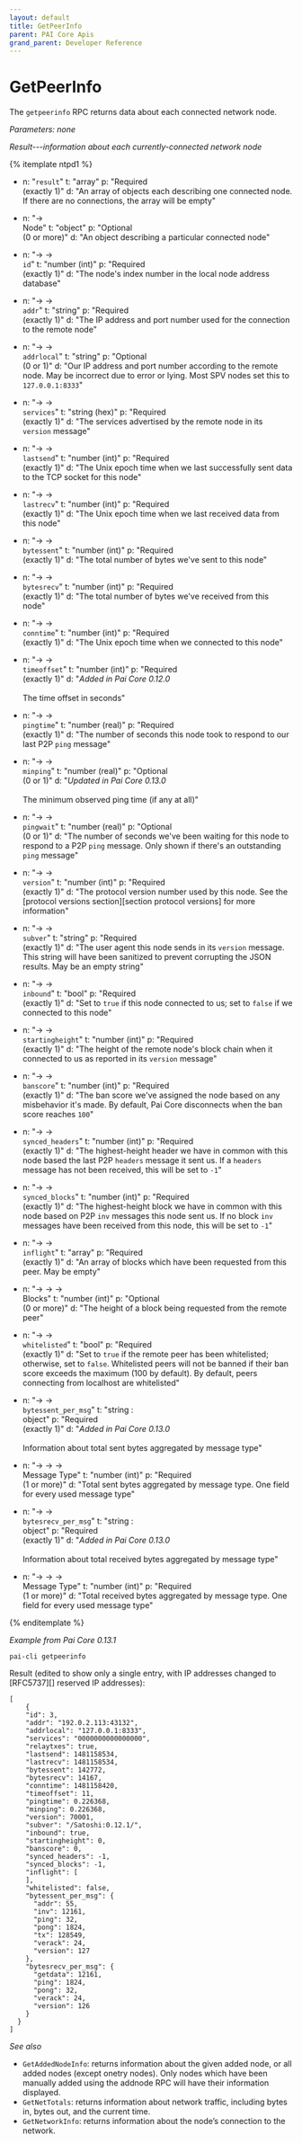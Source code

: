 ```yaml
---
layout: default
title: GetPeerInfo
parent: PAI Core Apis
grand_parent: Developer Reference
---
```


GetPeerInfo
========================

The `getpeerinfo` RPC returns data about each connected network node.

*Parameters: none*

*Result---information about each currently-connected network node*

{% itemplate ntpd1 %}
- n: "`result`"
  t: "array"
  p: "Required<br>(exactly 1)"
  d: "An array of objects each describing one connected node.  If there are no connections, the array will be empty"

- n: "→<br>Node"
  t: "object"
  p: "Optional<br>(0 or more)"
  d: "An object describing a particular connected node"

- n: "→ →<br>`id`"
  t: "number (int)"
  p: "Required<br>(exactly 1)"
  d: "The node's index number in the local node address database"

- n: "→ →<br>`addr`"
  t: "string"
  p: "Required<br>(exactly 1)"
  d: "The IP address and port number used for the connection to the remote node"

- n: "→ →<br>`addrlocal`"
  t: "string"
  p: "Optional<br>(0 or 1)"
  d: "Our IP address and port number according to the remote node.  May be incorrect due to error or lying.  Most SPV nodes set this to `127.0.0.1:8333`"

- n: "→ →<br>`services`"
  t: "string (hex)"
  p: "Required<br>(exactly 1)"
  d: "The services advertised by the remote node in its `version` message"

- n: "→ →<br>`lastsend`"
  t: "number (int)"
  p: "Required<br>(exactly 1)"
  d: "The Unix epoch time when we last successfully sent data to the TCP socket for this node"

- n: "→ →<br>`lastrecv`"
  t: "number (int)"
  p: "Required<br>(exactly 1)"
  d: "The Unix epoch time when we last received data from this node"

- n: "→ →<br>`bytessent`"
  t: "number (int)"
  p: "Required<br>(exactly 1)"
  d: "The total number of bytes we've sent to this node"

- n: "→ →<br>`bytesrecv`"
  t: "number (int)"
  p: "Required<br>(exactly 1)"
  d: "The total number of bytes we've received from this node"

- n: "→ →<br>`conntime`"
  t: "number (int)"
  p: "Required<br>(exactly 1)"
  d: "The Unix epoch time when we connected to this node"
  
- n: "→ →<br>`timeoffset`"
  t: "number (int)"
  p: "Required<br>(exactly 1)"
  d: "*Added in Pai Core 0.12.0*<br><br>The time offset in seconds"

- n: "→ →<br>`pingtime`"
  t: "number (real)"
  p: "Required<br>(exactly 1)"
  d: "The number of seconds this node took to respond to our last P2P `ping` message"
  
- n: "→ →<br>`minping`"
  t: "number (real)"
  p: "Optional<br>(0 or 1)"
  d: "*Updated in Pai Core 0.13.0*<br><br>The minimum observed ping time (if any at all)"

- n: "→ →<br>`pingwait`"
  t: "number (real)"
  p: "Optional<br>(0 or 1)"
  d: "The number of seconds we've been waiting for this node to respond to a P2P `ping` message.  Only shown if there's an outstanding `ping` message"

- n: "→ →<br>`version`"
  t: "number (int)"
  p: "Required<br>(exactly 1)"
  d: "The protocol version number used by this node.  See the [protocol versions section][section protocol versions] for more information"

- n: "→ →<br>`subver`"
  t: "string"
  p: "Required<br>(exactly 1)"
  d: "The user agent this node sends in its `version` message.  This string will have been sanitized to prevent corrupting the JSON results.  May be an empty string"

- n: "→ →<br>`inbound`"
  t: "bool"
  p: "Required<br>(exactly 1)"
  d: "Set to `true` if this node connected to us; set to `false` if we connected to this node"

- n: "→ →<br>`startingheight`"
  t: "number (int)"
  p: "Required<br>(exactly 1)"
  d: "The height of the remote node's block chain when it connected to us as reported in its `version` message"

- n: "→ →<br>`banscore`"
  t: "number (int)"
  p: "Required<br>(exactly 1)"
  d: "The ban score we've assigned the node based on any misbehavior it's made.  By default, Pai Core disconnects when the ban score reaches `100`"

- n: "→ →<br>`synced_headers`"
  t: "number (int)"
  p: "Required<br>(exactly 1)"
  d: "The highest-height header we have in common with this node based the last P2P `headers` message it sent us.  If a `headers` message has not been received, this will be set to `-1`"

- n: "→ →<br>`synced_blocks`"
  t: "number (int)"
  p: "Required<br>(exactly 1)"
  d: "The highest-height block we have in common with this node based on P2P `inv` messages this node sent us.  If no block `inv` messages have been received from this node, this will be set to `-1`"

- n: "→ →<br>`inflight`"
  t: "array"
  p: "Required<br>(exactly 1)"
  d: "An array of blocks which have been requested from this peer.  May be empty"

- n: "→ → →<br>Blocks"
  t: "number (int)"
  p: "Optional<br>(0 or more)"
  d: "The height of a block being requested from the remote peer"

- n: "→ →<br>`whitelisted`"
  t: "bool"
  p: "Required<br>(exactly 1)"
  d: "Set to `true` if the remote peer has been whitelisted; otherwise, set to `false`.  Whitelisted peers will not be banned if their ban score exceeds the maximum (100 by default).  By default, peers connecting from localhost are whitelisted"

- n: "→ →<br>`bytessent_per_msg`"
  t: "string : <br>object"
  p: "Required<br>(exactly 1)"
  d: "*Added in Pai Core 0.13.0*<br><br>Information about total sent bytes aggregated by message type"
  
- n: "→ → →<br>Message Type"
  t: "number (int)"
  p: "Required<br>(1 or more)"
  d: "Total sent bytes aggregated by message type. One field for every used message type"
  
- n: "→ →<br>`bytesrecv_per_msg`"
  t: "string : <br>object"
  p: "Required<br>(exactly 1)"
  d: "*Added in Pai Core 0.13.0*<br><br>Information about total received bytes aggregated by message type"
  
- n: "→ → →<br>Message Type"
  t: "number (int)"
  p: "Required<br>(1 or more)"
  d: "Total received bytes aggregated by message type. One field for every used message type"

 
{% enditemplate %}

*Example from Pai Core 0.13.1*

```
pai-cli getpeerinfo
```

Result (edited to show only a single entry, with IP addresses changed to
[RFC5737][] reserved IP addresses):

```
[
    {
    "id": 3,
    "addr": "192.0.2.113:43132",
    "addrlocal": "127.0.0.1:8333",
    "services": "0000000000000000",
    "relaytxes": true,
    "lastsend": 1481158534,
    "lastrecv": 1481158534,
    "bytessent": 142772,
    "bytesrecv": 14167,
    "conntime": 1481158420,
    "timeoffset": 11,
    "pingtime": 0.226368,
    "minping": 0.226368,
    "version": 70001,
    "subver": "/Satoshi:0.12.1/",
    "inbound": true,
    "startingheight": 0,
    "banscore": 0,
    "synced_headers": -1,
    "synced_blocks": -1,
    "inflight": [
    ],
    "whitelisted": false,
    "bytessent_per_msg": {
      "addr": 55,
      "inv": 12161,
      "ping": 32,
      "pong": 1824,
      "tx": 128549,
      "verack": 24,
      "version": 127
    },
    "bytesrecv_per_msg": {
      "getdata": 12161,
      "ping": 1824,
      "pong": 32,
      "verack": 24,
      "version": 126
    }
  }
]
```

*See also*

* `GetAddedNodeInfo`: returns information about the given added node, or all added nodes (except onetry nodes). Only nodes which have been manually added using the addnode RPC will have their information displayed.
* `GetNetTotals`: returns information about network traffic, including bytes in, bytes out, and the current time.
* `GetNetworkInfo`: returns information about the node’s connection to the network.
